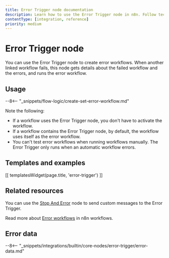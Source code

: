 ```yaml
---
title: Error Trigger node documentation
description: Learn how to use the Error Trigger node in n8n. Follow technical documentation to integrate Error Trigger node into your workflows.
contentType: [integration, reference]
priority: medium
---
```


# Error Trigger node

You can use the Error Trigger node to create error workflows. When another linked workflow fails, this node gets details about the failed workflow and the errors, and runs the error workflow.

## Usage

--8<-- "_snippets/flow-logic/create-set-error-workflow.md"


Note the following:

* If a workflow uses the Error Trigger node, you don't have to activate the workflow.
* If a workflow contains the Error Trigger node, by default, the workflow uses itself as the error workflow.
* You can't test error workflows when running workflows manually. The Error Trigger only runs when an automatic workflow errors.

## Templates and examples

<!-- see https://www.notion.so/n8n/Pull-in-templates-for-the-integrations-pages-37c716837b804d30a33b47475f6e3780 -->
[[ templatesWidget(page.title, 'error-trigger') ]]

## Related resources

You can use the [Stop And Error](/integrations/builtin/core-nodes/n8n-nodes-base.stopanderror.md) node to send custom messages to the Error Trigger.

Read more about [Error workflows](/flow-logic/error-handling.md) in n8n workflows. 

## Error data

--8<-- "_snippets/integrations/builtin/core-nodes/error-trigger/error-data.md"

